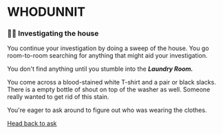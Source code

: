 # WHODUNNIT 

### 🕵️‍♂️ Investigating the house 

You continue your investigation by doing a sweep of the house. You go room-to-room searching for anything that might aid your investigation. 

You don't find anything until you stumble into the ***Laundry Room.*** 

You come across a blood-stained white T-shirt and a pair or black slacks. There is a empty bottle of shout on top of the washer as well. Someone really wanted to get rid of this stain. 

You're eager to ask around to figure out who was wearing the clothes.

[Head back to ask](./scene3C.md)